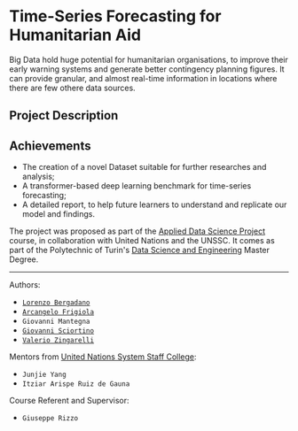 # Time-Series Forecasting for Humanitarian Aid
Big Data hold huge potential for humanitarian organisations, to improve their early warning systems and generate better contingency planning figures. It can provide granular, and almost real-time information in locations where there are few othere data sources.

## Project Description

## Achievements
- The creation of a novel Dataset suitable for further researches and analysis;
- A transformer-based deep learning benchmark for time-series forecasting;
- A detailed report, to help future learners to understand and replicate our model and findings.

The project was proposed as part of the [Applied Data Science Project](https://github.com/adsp-polito/adsp-polito.github.io) course, in collaboration with United Nations and the UNSSC. It comes as part of the Polytechnic of Turin's [Data Science and Engineering](https://didattica.polito.it/laurea_magistrale/data_science/en/home) Master Degree.


----

Authors: 
- [`Lorenzo Bergadano`](https://github.com/lolloberga)
- [`Arcangelo Frigiola`](https://github.com/arcangeloC-137)
- `Giovanni Mantegna`
- [`Giovanni Sciortino`](https://github.com/GiovaSciortino)
- [`Valerio Zingarelli`](https://github.com/z216z)

Mentors from [United Nations System Staff College](https://www.unssc.org/):
- `Junjie Yang` 
- `Itziar Arispe Ruiz de Gauna`

Course Referent and Supervisor:
- `Giuseppe Rizzo`
